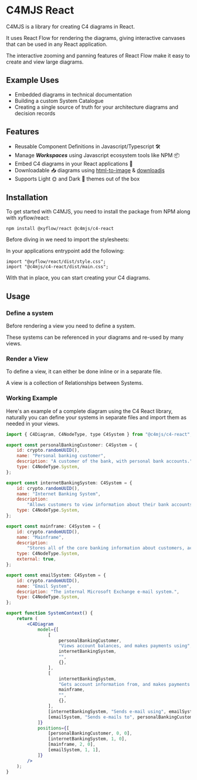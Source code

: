 # C4MJS React

C4MJS is a library for creating C4 diagrams in React.

It uses React Flow for rendering the diagrams, giving interactive canvases that can be used in any React application.

The interactive zooming and panning features of React Flow make it easy to create and view large diagrams.

## Example Uses

- Embedded diagrams in technical documentation
- Building a custom System Catalogue
- Creating a single source of truth for your architecture diagrams and decision records

## Features

- Reusable Component Definitions in Javascript/Typescript 🛠️
- Manage **_Workspaces_** using Javascript ecosystem tools like NPM 📦
- Embed C4 diagrams in your React applications 🚀
- Downloadable 📥 diagrams using [html-to-image](https://www.npmjs.com/package/html-to-image) & [downloadjs](https://www.npmjs.com/package/downloadjs)
- Supports Light 🌞 and Dark 🌚 themes out of the box

## Installation

To get started with C4MJS, you need to install the package from NPM along with xyflow/react:

```shell
npm install @xyflow/react @c4mjs/c4-react
```

Before diving in we need to import the stylesheets:

In your applications entrypoint add the following:

```shell
import "@xyflow/react/dist/style.css";
import "@c4mjs/c4-react/dist/main.css";
```

With that in place, you can start creating your C4 diagrams.

## Usage

### Define a system

Before rendering a view you need to define a system.

These systems can be referenced in your diagrams and re-used by many views.

### Render a View

To define a view, it can either be done inline or in a separate file.

A view is a collection of Relationships between Systems.

### Working Example

Here's an example of a complete diagram using the C4 React library, naturally you can define your systems in separate files and import them as needed in your views.

```jsx
import { C4Diagram, C4NodeType, type C4System } from "@c4mjs/c4-react";

export const personalBankingCustomer: C4System = {
	id: crypto.randomUUID(),
	name: "Personal banking customer",
	description: "A customer of the bank, with personal bank accounts.",
	type: C4NodeType.System,
};

export const internetBankingSystem: C4System = {
	id: crypto.randomUUID(),
	name: "Internet Banking System",
	description:
		"Allows customers to view information about their bank accounts, and make payments.",
	type: C4NodeType.System,
};

export const mainframe: C4System = {
	id: crypto.randomUUID(),
	name: "Mainframe",
	description:
		"Stores all of the core banking information about customers, accounts, transactions, etc.",
	type: C4NodeType.System,
	external: true,
};

export const emailSystem: C4System = {
	id: crypto.randomUUID(),
	name: "Email System",
	description: "The internal Microsoft Exchange e-mail system.",
	type: C4NodeType.System,
};

export function SystemContext() {
	return (
		<C4Diagram
			model={[
				[
					personalBankingCustomer,
					"Views account balances, and makes payments using",
					internetBankingSystem,
					"",
					{},
				],
				[
					internetBankingSystem,
					"Gets account information from, and makes payments using",
					mainframe,
					"",
					{},
				],
				[internetBankingSystem, "Sends e-mail using", emailSystem, "", {}],
				[emailSystem, "Sends e-mails to", personalBankingCustomer, "", {}],
			]}
			positions={[
				[personalBankingCustomer, 0, 0],
				[internetBankingSystem, 1, 0],
				[mainframe, 2, 0],
				[emailSystem, 1, 1],
			]}
		/>
	);
}
```
